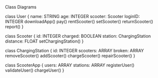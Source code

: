 Class Diagrams

class User {
    name: STRING
    age: INTEGER
    scooter: Scooter
    loginID: INTEGER
    downloadApp()
    pay()
    rentScooter()
    setScooter()
    returnScooter()
    report()
}

class Scooter {
    id: INTEGER
    charged: BOOLEAN
    station: ChargingStation
    distance: FLOAT
    setChargingStation()
}

class ChargingStation {
    id: INTEGER
    scooters: ARRAY
    broken: ARRAY
    removeScooter()
    addScooter()
    chargeScooter()
    repairScooter()
}

class ScooterApp {
    users: ARRAY
    stations: ARRAY
    registerUser()
    validateUser()
    chargeUser()
}